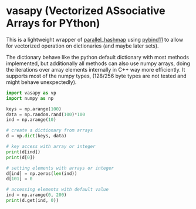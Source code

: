 vasapy (Vectorized ASsociative Arrays for PYthon)
=================================================

This is a lightweight wrapper of [parallel_hashmap](https://github.com/greg7mdp/parallel-hashmap.git)
using [pybind11](https://github.com/pybind/pybind11) to allow for vectorized
operation on dictionaries (and maybe later sets).

The dictionary behave like the python default dictionary with most methods
implemented, but additionally all methods can also use numpy arrays, doing
the iterations over array elements internally in C++ way more efficiently. It
supports most of the numpy types, (128/256 byte types are not tested and might
behave unexpectedly).

```python
import vasapy as vp
import numpy as np

keys = np.arange(100)
data = np.random.rand(100)*100
ind = np.arange(10)

# create a dictionary from arrays
d = vp.dict(keys, data)

# key access with array or integer
print(d[ind])
print(d[0])

# setting elements with arrays or integer
d[ind] = np.zeros(len(ind))
d[101] = 0

# accessing elements with default value
ind = np.arange(0, 200)
print(d.get(ind, 0))
```
